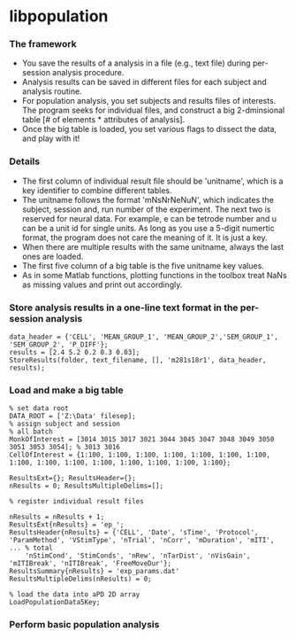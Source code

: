 # libpopulation

### The framework

- You save the results of a analysis in a file (e.g., text file) during per-session analysis procedure.
- Analysis results can be saved in different files for each subject and analysis routine.
- For population analysis, you set subjects and results files of interests. The program seeks for individual files, and construct a big 2-dminsional table [# of elements * attributes of analysis].
- Once the big table is loaded, you set various flags to dissect the data, and play with it!

### Details

- The first column of individual result file should be 'unitname', which is a key identifier to combine different tables.
- The unitname follows the format 'mNsNrNeNuN', which indicates the subject, session and, run number of the experiment. The next two is reserved for neural data. For example, e can be tetrode number and u can be a unit id for single units. As long as you use a 5-digit numertic format, the program does not care the meaning of it. It is just a key.
- When there are multiple results with the same unitname, always the last ones are loaded.
- The first five column of a big table is the five unitname key values.
- As in some Matlab functions, plotting functions in the toolbox treat NaNs as missing values and print out accordingly.

### Store analysis results in a one-line text format in the per-session analysis
```
data_header = {'CELL', 'MEAN_GROUP_1', 'MEAN_GROUP_2','SEM_GROUP_1', 'SEM_GROUP_2', 'P_DIFF'};
results = [2.4 5.2 0.2 0.3 0.03];
StoreResults(folder, text_filename, [], 'm281s18r1', data_header, results);
```
### Load and make a big table
```
% set data root
DATA_ROOT = ['Z:\Data' filesep];
% assign subject and session
% all batch
MonkOfInterest = [3014 3015 3017 3021 3044 3045 3047 3048 3049 3050 3051 3053 3054]; % 3013 3016 
CellOfInterest = {1:100, 1:100, 1:100, 1:100, 1:100, 1:100, 1:100, 1:100, 1:100, 1:100, 1:100, 1:100, 1:100, 1:100, 1:100};

ResultsExt={}; ResultsHeader={};
nResults = 0; ResultsMultipleDelims=[];

% register individual result files

nResults = nResults + 1;
ResultsExt{nResults} = 'ep_';
ResultsHeader{nResults} = {'CELL', 'Date', 'sTime', 'Protocol', 'ParamMethod', 'VStimType', 'nTrial', 'nCorr', 'mDuration', 'mITI', ... % total
    'nStimCond', 'StimConds', 'nRew', 'nTarDist', 'nVisGain', 'mITIBreak', 'nITIBreak', 'FreeMoveDur'};
ResultsSummary{nResults} = 'exp_params.dat'
ResultsMultipleDelims(nResults) = 0;

% load the data into aPD 2D array
LoadPopulationData5Key;

```
### Perform basic population analysis
